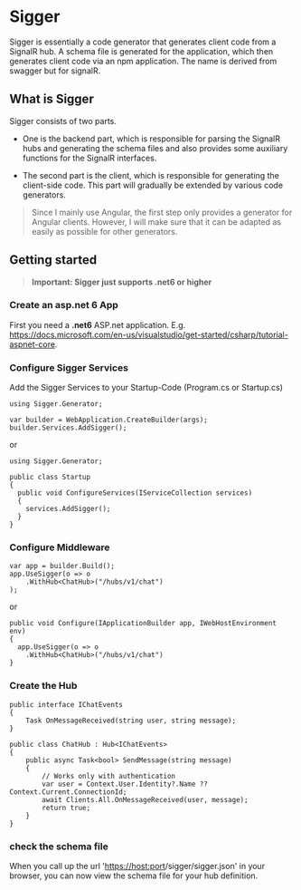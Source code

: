# Sigger

Sigger is essentially a code generator that generates client code from a SignalR hub. 
A schema file is generated for the application, which then generates client code via an npm application.
The name is derived from swagger but for signalR.

## What is Sigger

Sigger consists of two parts. 

 - One is the backend part, which is responsible for parsing the SignalR hubs and generating the schema 
   files and also provides some auxiliary functions for the SignalR interfaces.
   
 - The second part is the client, which is responsible for generating the client-side code. 
   This part will gradually be extended by various code generators.
 
 > Since I mainly use Angular, the first step only provides a generator for Angular clients. However, 
 > I will make sure that it can be adapted as easily as possible for other generators.
 
 ## Getting started
 
 > **Important: Sigger just supports .net6 or higher**

### Create an asp.net 6 App
First you need a **.net6** ASP.net application. E.g. https://docs.microsoft.com/en-us/visualstudio/get-started/csharp/tutorial-aspnet-core.
 
### Configure Sigger Services
Add the Sigger Services to your Startup-Code (Program.cs or Startup.cs) 

```
using Sigger.Generator;

var builder = WebApplication.CreateBuilder(args);
builder.Services.AddSigger();
```
or

```
using Sigger.Generator;

public class Startup
{
  public void ConfigureServices(IServiceCollection services)
  {
    services.AddSigger();
  }
}
```

### Configure Middleware
```
var app = builder.Build();
app.UseSigger(o => o
    .WithHub<ChatHub>("/hubs/v1/chat")
);

```
or

```
public void Configure(IApplicationBuilder app, IWebHostEnvironment env)
{
  app.UseSigger(o => o
    .WithHub<ChatHub>("/hubs/v1/chat")
}
```

### Create the Hub

```
public interface IChatEvents
{
    Task OnMessageReceived(string user, string message);
}

public class ChatHub : Hub<IChatEvents>
{
    public async Task<bool> SendMessage(string message)
    {
        // Works only with authentication
        var user = Context.User.Identity?.Name ?? Context.Current.ConnectionId;
        await Clients.All.OnMessageReceived(user, message);
        return true;
    }
}
```

### check the schema file

When you call up the url '<https://host:port>/sigger/sigger.json' in your browser, you can now view the schema file for your hub definition.
